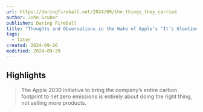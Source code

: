 ```yaml
---
url: https://daringfireball.net/2024/09/the_things_they_carried
author: John Gruber
publisher: Daring Fireball
title: "Thoughts and Observations in the Wake of Apple’s ‘It’s Glowtime’ Keynote"
tags:
  - later
created: 2024-09-26
modified: 2024-09-29
---
```


## Highlights

> The Apple 2030 initiative to bring the company’s entire carbon footprint to net zero emissions is entirely about doing the right thing, not selling more products.


